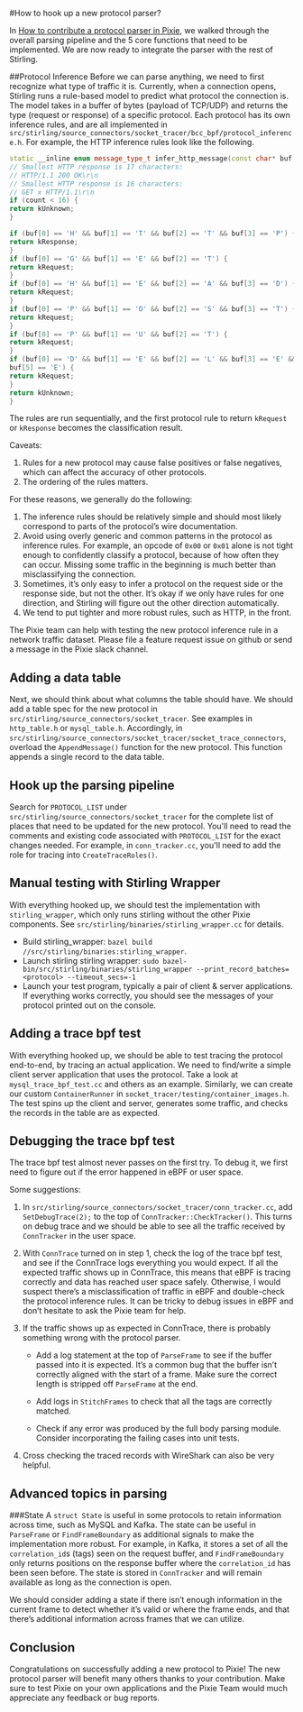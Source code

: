 #How to hook up a new protocol parser?

In [How to contribute a protocol parser in Pixie](protocol_contribution_guide.md), we walked through the overall parsing pipeline and the 5 core functions that need to be implemented. We are now ready to integrate the parser with the rest of Stirling.

##Protocol Inference
Before we can parse anything, we need to first recognize what type of traffic it is. Currently, when a connection opens, Stirling runs a rule-based model to predict what protocol the connection is. The model takes in a buffer of bytes (payload of TCP/UDP) and returns the type (request or response) of a specific protocol. Each protocol has its own inference rules, and are all implemented in `src/stirling/source_connectors/socket_tracer/bcc_bpf/protocol_inference.h`. For example, the HTTP inference rules look like the following.

```cpp
static __inline enum message_type_t infer_http_message(const char* buf, size_t count) {
// Smallest HTTP response is 17 characters:
// HTTP/1.1 200 OK\r\n
// Smallest HTTP response is 16 characters:
// GET x HTTP/1.1\r\n
if (count < 16) {
return kUnknown;
}

if (buf[0] == 'H' && buf[1] == 'T' && buf[2] == 'T' && buf[3] == 'P') {
return kResponse;
}
if (buf[0] == 'G' && buf[1] == 'E' && buf[2] == 'T') {
return kRequest;
}
if (buf[0] == 'H' && buf[1] == 'E' && buf[2] == 'A' && buf[3] == 'D') {
return kRequest;
}
if (buf[0] == 'P' && buf[1] == 'O' && buf[2] == 'S' && buf[3] == 'T') {
return kRequest;
}
if (buf[0] == 'P' && buf[1] == 'U' && buf[2] == 'T') {
return kRequest;
}
if (buf[0] == 'D' && buf[1] == 'E' && buf[2] == 'L' && buf[3] == 'E' && buf[4] == 'T' &&
buf[5] == 'E') {
return kRequest;
}
return kUnknown;
}
```

The rules are run sequentially, and the first protocol rule to return `kRequest` or `kResponse` becomes the classification result.

Caveats:
1. Rules for a new protocol may cause false positives or false negatives, which can affect the accuracy of other protocols.
2. The ordering of the rules matters.

For these reasons, we generally do the following:

1. The inference rules should be relatively simple and should most likely correspond to parts of the protocol’s wire documentation.
2. Avoid using overly generic and common patterns in the protocol as inference rules. For example, an opcode of `0x00` or `0x01` alone is not tight enough to confidently classify a protocol, because of how often they can occur. Missing some traffic in the beginning is much better than misclassifying the connection.
3. Sometimes, it’s only easy to infer a protocol on the request side or the response side, but not the other. It’s okay if we only have rules for one direction, and Stirling will figure out the other direction automatically.
4. We tend to put tighter and more robust rules, such as HTTP, in the front.

The Pixie team can help with testing the new protocol inference rule in a network traffic dataset. Please file a feature request issue on github or send a message in the Pixie slack channel.

## Adding a data table
Next, we should think about what columns the table should have. We should add a table spec for the new protocol in `src/stirling/source_connectors/socket_tracer`. See examples in `http_table.h` or `mysql_table.h`. Accordingly, in `src/stirling/source_connectors/socket_tracer/socket_trace_connectors`, overload the `AppendMessage()` function for the new protocol. This function appends a single record to the data table.

## Hook up the parsing pipeline
Search for `PROTOCOL_LIST` under `src/stirling/source_connectors/socket_tracer` for the complete list of places that need to be updated for the new protocol.
You'll need to read the comments and existing code associated with `PROTOCOL_LIST` for the exact changes needed.
For example, in `conn_tracker.cc`, you'll need to add the role for tracing into `CreateTraceRoles()`.

## Manual testing with Stirling Wrapper
With everything hooked up, we should test the implementation with `stirling_wrapper`, which only
runs stirling without the other Pixie components. See `src/stirling/binaries/stirling_wrapper.cc` for details.
- Build stirling_wrapper: `bazel build //src/stirling/binaries:stirling_wrapper`.
- Launch stirling stirling wrapper:
`sudo bazel-bin/src/stirling/binaries/stirling_wrapper --print_record_batches=<protocol> --timeout_secs=-1`
- Launch your test program, typically a pair of client & server applications.
If everything works correctly, you should see the messages of your protocol printed out on the console.

## Adding a trace bpf test
With everything hooked up, we should be able to test tracing the protocol end-to-end, by tracing an actual application. We need to find/write a simple client server application that uses the protocol. Take a look at `mysql_trace_bpf_test.cc` and others as an example. Similarly, we can create our custom `ContainerRunner` in `socket_tracer/testing/container_images.h`. The test spins up the client and server, generates some traffic, and checks the records in the table are as expected.

## Debugging the trace bpf test
The trace bpf test almost never passes on the first try. To debug it, we first need to figure out if the error happened in eBPF or user space.

Some suggestions:
1. In `src/stirling/source_connectors/socket_tracer/conn_tracker.cc`, add `SetDebugTrace(2);` to the top of `ConnTracker::CheckTracker()`. This turns on debug trace and we should be able to see all the traffic received by `ConnTracker` in the user space.
2. With `ConnTrace` turned on in step 1, check the log of the trace bpf test, and see if the ConnTrace logs everything you would expect. If all the expected traffic shows up in ConnTrace, this means that eBPF is tracing correctly and data has reached user space safely. Otherwise, I would suspect there’s a misclassification of traffic in eBPF and double-check the protocol inference rules. It can be tricky to debug issues in eBPF and don’t hesitate to ask the Pixie team for help.
3. If the traffic shows up as expected in ConnTrace, there is probably something wrong with the protocol parser.

    - Add a log statement at the top of `ParseFrame` to see if the buffer passed into it is expected. It’s a common bug that the buffer isn’t correctly aligned with the start of a frame. Make sure the correct length is stripped off `ParseFrame` at the end.

    - Add logs in `StitchFrames` to check that all the tags are correctly matched.

    - Check if any error was produced by the full body parsing module. Consider incorporating the failing cases into unit tests.
4. Cross checking the traced records with WireShark can also be very helpful.

## Advanced topics in parsing
###State
A `struct State` is useful in some protocols to retain information across time, such as MySQL and Kafka. The state can be useful in `ParseFrame` or `FindFrameBoundary` as additional signals to make the implementation more robust. For example, in Kafka, it stores a set of all the `correlation_id`s (tags) seen on the request buffer, and `FindFrameBoundary` only returns positions on the response buffer where the `correlation_id` has been seen before. The state is stored in `ConnTracker` and will remain available as long as the connection is open.

We should consider adding a state if there isn’t enough information in the current frame to detect whether it’s valid or where the frame ends, and that there’s additional information across frames that we can utilize.

## Conclusion
Congratulations on successfully adding a new protocol to Pixie! The new protocol parser will benefit many others thanks to your contribution. Make sure to test Pixie on your own applications and the Pixie Team would much appreciate any feedback or bug reports.
